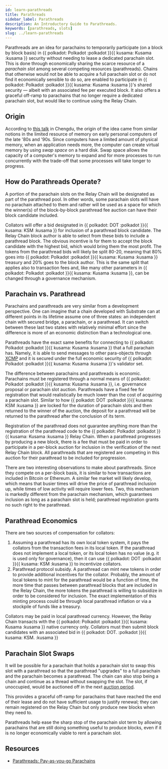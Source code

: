 ```yaml
---
id: learn-parathreads
title: Parathreads
sidebar_label: Parathreads
description: An Introductory Guide to Parathreads.
keywords: [parathreads, slots]
slug: ../learn-parathreads
---
```


Parathreads are an idea for parachains to temporarily participate (on a block by block basis) in
\{\{ polkadot: Polkadot :polkadot }}\{\{ kusama: Kusama :kusama }} security without needing to lease
a dedicated parachain slot. This is done through economically sharing the scarce resource of a
_parachain slot_ among several competing resources (parathreads). Chains that otherwise would not be
able to acquire a full parachain slot or do not find it economically sensible to do so, are enabled
to participate in \{\{ polkadot: Polkadot :polkadot }}\{\{ kusama: Kusama :kusama }}'s shared
security &mdash; albeit with an associated fee per executed block. It also offers a graceful
off-ramp to parachains that no longer require a dedicated parachain slot, but would like to continue
using the Relay Chain.

## Origin

According to [this talk](https://v.douyu.com/show/a4Jj7llO5q47Dk01) in Chengdu, the origin of the
idea came from similar notions in the limited resource of memory on early personal computers of the
late '80s and '90s. Since computers have a limited amount of physical memory, when an application
needs more, the computer can create virtual memory by using _swap space_ on a hard disk. Swap space
allows the capacity of a computer's memory to expand and for more processes to run concurrently with
the trade-off that some processes will take longer to progress.

## How do Parathreads Operate?

A portion of the parachain slots on the Relay Chain will be designated as part of the parathread
pool. In other words, some parachain slots will have no parachain attached to them and rather will
be used as a space for which the winner(s) of the block-by-block parathread fee auction can have
their block candidate included.

Collators will offer a bid designated in \{\{ polkadot: DOT :polkadot }}\{\{ kusama: KSM :kusama }}
for inclusion of a parathread block candidate. The Relay Chain block author is able to select from
these bids to include a parathread block. The obvious incentive is for them to accept the block
candidate with the highest bid, which would bring them the most profit. The tokens from the
parathread bids will likely be split 80-20, meaning that 80% goes into \{\{ polkadot: Polkadot
:polkadot }}\{\{ kusama: Kusama :kusama }} treasury and 20% goes to the block author. This is the
same split that applies also to transaction fees and, like many other parameters in \{\{ polkadot:
Polkadot :polkadot }}\{\{ kusama: Kusama :kusama }}, can be changed through a governance mechanism.

## Parachain vs. Parathread

Parachains and parathreads are very similar from a development perspective. One can imagine that a
chain developed with Substrate can at different points in its lifetime assume one of three states:
an independent chain with secured bridge, a parachain, or a parathread. It can switch between these
last two states with relatively minimal effort since the difference is more of an economic
distinction than a technological one.

Parathreads have the exact same benefits for connecting to \{\{ polkadot: Polkadot :polkadot }}\{\{
kusama: Kusama :kusama }} that a full parachain has. Namely, it is able to send messages to other
para-objects through [XCMP](learn-xcm.md###XCMP) and it is secured under the full economic security
of \{\{ polkadot: Polkadot :polkadot }}\{\{ kusama: Kusama :kusama }}'s validator set.

The difference between parachains and parathreads is economic. Parachains must be registered through
a normal means of \{\{ polkadot: Polkadot :polkadot }}\{\{ kusama: Kusama :kusama }}, i.e.
governance proposal or parachain slot auction. Parathreads have a fixed fee for registration that
would realistically be much lower than the cost of acquiring a parachain slot. Similar to how \{\{
polkadot: DOT :polkadot }}\{\{ kusama: KSM :kusama }} are locked for the duration of parachain slots
and then returned to the winner of the auction, the deposit for a parathread will be returned to the
parathread after the conclusion of its term.

Registration of the parathread does not guarantee anything more than the registration of the
parathread code to the \{\{ polkadot: Polkadot :polkadot }}\{\{ kusama: Kusama :kusama }} Relay
Chain. When a parathread progresses by producing a new block, there is a fee that must be paid in
order to participate in a per-block auction for inclusion in the verification of the next Relay
Chain block. All parathreads that are registered are competing in this auction for their parathread
to be included for progression.

There are two interesting observations to make about parathreads. Since they compete on a per-block
basis, it is similar to how transactions are included in Bitcoin or Ethereum. A similar fee market
will likely develop, which means that busier times will drive the price of parathread inclusion up,
while times of low activity will require lower fees. Two, this mechanism is markedly different from
the parachain mechanism, which guarantees inclusion as long as a parachain slot is held; parathread
registration grants no such right to the parathread.

## Parathread Economics

There are two sources of compensation for collators:

1. Assuming a parathread has its own local token system, it pays the collators from the transaction
   fees in its local token. If the parathread does not implement a local token, or its local token
   has no value (e.g. it is used only for governance), then it can use \{\{ polkadot: DOT :polkadot
   }}\{\{ kusama: KSM :kusama }} to incentivize collators.
2. Parathread protocol subsidy. A parathread can mint new tokens in order to provide additional
   incentives for the collator. Probably, the amount of local tokens to mint for the parathread
   would be a function of time, the more time that passes between parathread blocks that are
   included in the Relay Chain, the more tokens the parathread is willing to subsidize in order to
   be considered for inclusion. The exact implementation of this minting process could be through
   local parathread inflation or via a stockpile of funds like a treasury.

Collators may be paid in local parathread currency. However, the Relay Chain transacts with the \{\{
polkadot: Polkadot :polkadot }}\{\{ kusama: Kusama :kusama }} native currency only. Collators must
then submit block candidates with an associated bid in \{\{ polkadot: DOT. :polkadot }}\{\{ kusama:
KSM. :kusama }}

## Parachain Slot Swaps

It will be possible for a parachain that holds a parachain slot to swap this slot with a parathread
so that the parathread "upgrades" to a full parachain and the parachain becomes a parathread. The
chain can also stop being a chain and continue as a thread without swapping the slot. The slot, if
unoccupied, would be auctioned off in the next [auction period](learn-auction.md).

This provides a graceful off-ramp for parachains that have reached the end of their lease and do not
have sufficient usage to justify renewal; they can remain registered on the Relay Chain but only
produce new blocks when they need to.

Parathreads help ease the sharp stop of the parachain slot term by allowing parachains that are
still doing something useful to produce blocks, even if it is no longer economically viable to rent
a parachain slot.

## Resources

- [Parathreads: Pay-as-you-go Parachains](https://medium.com/polkadot-network/parathreads-pay-as-you-go-parachains-7440d23dde06)
